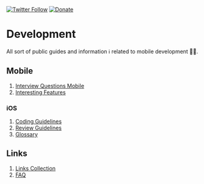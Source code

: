 [![Twitter Follow](https://img.shields.io/badge/follow-%40blackjacx-1DA1F2?logo=twitter&style=for-the-badge)](https://twitter.com/intent/follow?original_referer=https%3A%2F%2Fgithub.com%2Fblackjacx&screen_name=Blackjacxxx)
[![Donate](https://img.shields.io/badge/Donate-PayPal-blue.svg?logo=paypal&style=for-the-badge)](https://www.paypal.me/STHEROLD)

# Development

All sort of public guides and information ℹ️ related to mobile development 🧑‍💻.

## Mobile

1. [Interview Questions Mobile](mobile-interview.md)
1. [Interesting Features](interesting-features.md)

### iOS

1. [Coding Guidelines](ios-coding-guidelines.md)
1. [Review Guidelines](ios-review-guidelines.md)
1. [Glossary](ios-glossary.md)

## Links

1. [Links Collection](links.md)
1. [FAQ](faq.md)
